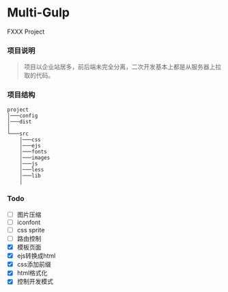 # Multi-Gulp
FXXX Project

### 项目说明

> 项目以企业站居多，前后端未完全分离，二次开发基本上都是从服务器上拉取的代码。

### 项目结构


```
project
│───config
│───dist
│
└───src
    │───css
    │───ejs
    │───fonts
    │───images
    │───js
    │───less
    │───lib
    │

```


### Todo

- [ ] 图片压缩
- [ ] iconfont
- [ ] css sprite
- [ ] 路由控制
- [x] 模板页面
- [x] ejs转换成html
- [x] css添加前缀
- [x] html格式化
- [x] 控制开发模式
